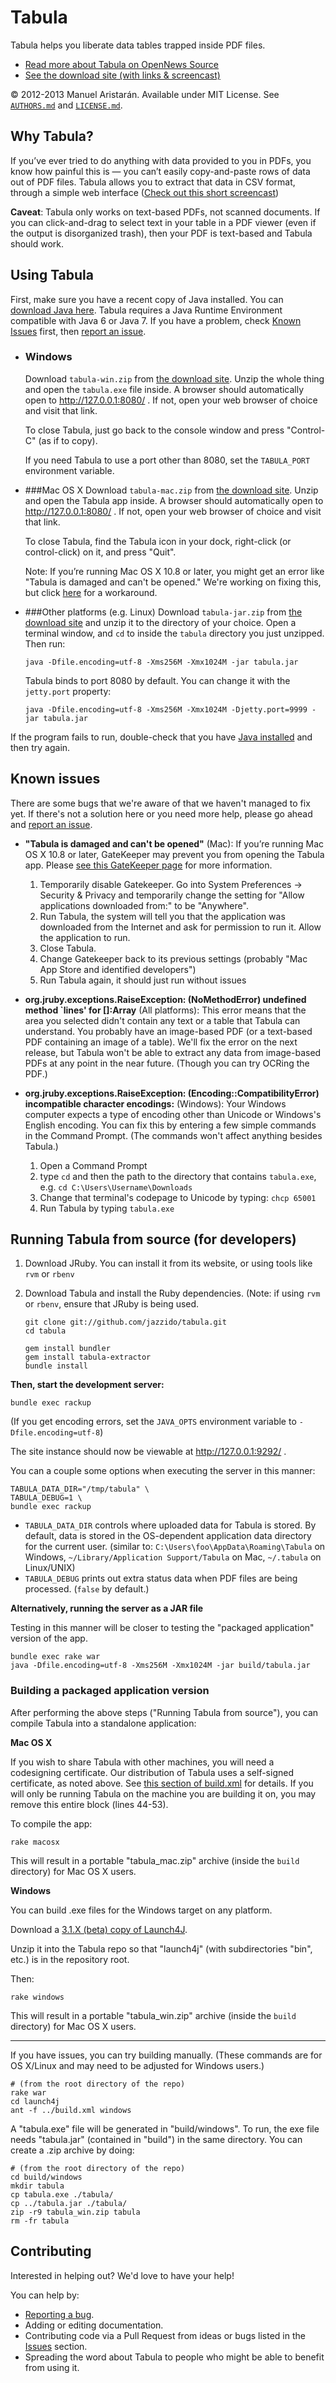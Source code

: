 # Tabula

Tabula helps you liberate data tables trapped inside PDF files.

* [Read more about Tabula on OpenNews Source](http://source.mozillaopennews.org/en-US/articles/introducing-tabula/)
* [See the download site (with links & screencast)](http://tabula.nerdpower.org/)

© 2012-2013 Manuel Aristarán. Available under MIT License. See
[`AUTHORS.md`](AUTHORS.md) and [`LICENSE.md`](LICENSE.md).

## Why Tabula?

If you’ve ever tried to do anything with data provided to you in PDFs, you
know how painful this is — you can’t easily copy-and-paste rows of data out
of PDF files. Tabula allows you to extract that data in CSV format, through
a simple web interface ([Check out this short screencast](https://erika.makes.org/popcorn/16ll))

**Caveat**: Tabula only works on text-based PDFs, not scanned documents. If you can click-and-drag to select text in your table in a PDF viewer (even if the output is disorganized trash), then your PDF is text-based and Tabula should work.

## Using Tabula

First, make sure you have a recent copy of Java installed. You can
[download Java here][jre_download]. Tabula requires
a Java Runtime Environment compatible with Java 6 or Java 7.
If you have a problem, check [Known Issues](#knownissues) first, then [report an issue](http://www.github.com/jazzido/tabula/issues).

* ### Windows
  Download `tabula-win.zip` from [the download site][tabula_dl]. Unzip the whole thing
  and open the `tabula.exe` file inside. A browser should automatically open
  to http://127.0.0.1:8080/ . If not, open your web browser of choice and
  visit that link.

  To close Tabula, just go back to the console window and press "Control-C"
  (as if to copy).

  If you need Tabula to use a port other than 8080, set the `TABULA_PORT` environment variable.

* ###Mac OS X
  Download `tabula-mac.zip` from [the download site][tabula_dl]. Unzip and open
  the Tabula app inside. A browser should automatically open
  to http://127.0.0.1:8080/ . If not, open your web browser of choice and
  visit that link.

  To close Tabula, find the Tabula icon in your dock, right-click (or
  control-click) on it, and press "Quit".

  Note: If you’re running Mac OS X 10.8 or later, you might get an error like "Tabula is damaged and can't be opened." We're working on fixing this, but click [here](#gatekeeper) for a workaround.

* ###Other platforms (e.g. Linux)
  Download `tabula-jar.zip` from [the download site][tabula_dl] and unzip it
  to the directory of your choice. Open a terminal window, and `cd` to inside
  the `tabula` directory you just unzipped. Then run:

  `java -Dfile.encoding=utf-8 -Xms256M -Xmx1024M -jar tabula.jar`

  Tabula binds to port 8080 by default. You can change it with the `jetty.port` property:

  `java -Dfile.encoding=utf-8 -Xms256M -Xmx1024M -Djetty.port=9999 -jar tabula.jar`

If the program fails to run, double-check that you have [Java installed][jre_download]
and then try again.

[jre_download]: https://www.java.com/download/
[tabula_dl]: http://jazzido.github.io/tabula/

## <a name="knownissues">Known issues</a>

There are some bugs that we're aware of that we haven't managed to fix yet. If there's not a solution here or you need more help, please go ahead and [report an issue](http://www.github.com/jazzido/tabula/issues).

* <a name='gatekeeper'>**"Tabula is damaged and can't be opened"** (Mac)</a>:
  If you’re running Mac OS X 10.8 or later, GateKeeper may prevent you from opening
  the Tabula app. Please [see this GateKeeper page][gatekeeper] for more information.


  1. Temporarily disable Gatekeeper. Go into System Preferences -> Security & Privacy and temporarily change the setting for "Allow applications downloaded from:" to be "Anywhere".
  2. Run Tabula, the system will tell you that the application was downloaded from the Internet and ask for permission to run it. Allow the application to run.
  3. Close Tabula.
  4. Change Gatekeeper back to its previous settings (probably "Mac App Store and identified developers")
  5. Run Tabula again, it should just run without issues

[gatekeeper]: http://support.apple.com/kb/HT5290

* <a name='lines'>**org.jruby.exceptions.RaiseException: (NoMethodError) undefined method `lines' for []:Array**</a> (All platforms):
  This error means that the area you selected didn't contain any text or a table that Tabula can understand. You probably have an image-based PDF (or a text-based PDF containing an image of a table). We'll fix the error on the next release, but Tabula won't be able to extract any data from image-based PDFs at any point in the near future. (Though you can try OCRing the PDF.)

* <a name='encoding'>**org.jruby.exceptions.RaiseException: (Encoding::CompatibilityError) incompatible character encodings:**</a> (Windows):
  Your Windows computer expects a type of encoding other than Unicode or Windows's English encoding. You can fix this by entering a few simple commands in the Command Prompt. (The commands won't affect anything besides Tabula.)

  1. Open a Command Prompt
  2. type `cd` and then the path to the directory that contains `tabula.exe`, e.g. `cd C:\Users\Username\Downloads`
  3. Change that terminal's codepage to Unicode by typing: `chcp 65001`
  4. Run Tabula by typing `tabula.exe`

## Running Tabula from source (for developers)

1. Download JRuby. You can install it from its website, or using tools like
   `rvm` or `rbenv`

2. Download Tabula and install the Ruby dependencies. (Note: if using `rvm` or
   `rbenv`, ensure that JRuby is being used.

    ~~~
    git clone git://github.com/jazzido/tabula.git
    cd tabula

    gem install bundler
    gem install tabula-extractor
    bundle install
    ~~~

**Then, start the development server:**

    bundle exec rackup

(If you get encoding errors, set the `JAVA_OPTS` environment variable to `-Dfile.encoding=utf-8`)

The site instance should now be viewable at http://127.0.0.1:9292/ .

You can a couple some options when executing the server in this manner:

    TABULA_DATA_DIR="/tmp/tabula" \
    TABULA_DEBUG=1 \
    bundle exec rackup

* `TABULA_DATA_DIR` controls where uploaded data for Tabula is stored. By default,
  data is stored in the OS-dependent application data directory for the current
  user. (similar to: `C:\Users\foo\AppData\Roaming\Tabula` on Windows,
  `~/Library/Application Support/Tabula` on Mac, `~/.tabula` on Linux/UNIX)
* `TABULA_DEBUG` prints out extra status data when PDF files are being processed.
   (`false` by default.)

**Alternatively, running the server as a JAR file**

Testing in this manner will be closer to testing the "packaged application"
version of the app.

    bundle exec rake war
    java -Dfile.encoding=utf-8 -Xms256M -Xmx1024M -jar build/tabula.jar

### Building a packaged application version

After performing the above steps ("Running Tabula from source"), you can compile
Tabula into a standalone application:

**Mac OS X**

If you wish to share Tabula with other machines, you will need a codesigning certificate.
Our distribution of Tabula uses a self-signed certificate, as noted above. See
[this section of build.xml][buildxml_cert] for details. If you will only be running Tabula
on the machine you are building it on, you may remove this entire <exec> block (lines 44-53).

To compile the app:

    rake macosx

This will result in a portable "tabula_mac.zip" archive (inside the `build` directory)
for Mac OS X users.

[buildxml_cert]: https://github.com/jazzido/tabula/blob/master/build.xml#L44-53

**Windows**

You can build .exe files for the Windows target on any platform.

Download a [3.1.X (beta) copy of Launch4J][launch4j].

Unzip it into the Tabula repo so that "launch4j" (with subdirectories "bin", etc.)
is in the repository root.


Then:

    rake windows

This will result in a portable "tabula_win.zip" archive (inside the `build` directory)
for Mac OS X users.

---

If you have issues, you can try building manually. (These commands are for
OS X/Linux and may need to be adjusted for Windows users.)

    # (from the root directory of the repo)
    rake war
    cd launch4j
    ant -f ../build.xml windows

A "tabula.exe" file will be generated in "build/windows". To run, the exe file
needs "tabula.jar" (contained in "build") in the same directory. You can create a
.zip archive by doing:

    # (from the root directory of the repo)
    cd build/windows
    mkdir tabula
    cp tabula.exe ./tabula/
    cp ../tabula.jar ./tabula/
    zip -r9 tabula_win.zip tabula
    rm -fr tabula

[launch4j]: http://sourceforge.net/projects/launch4j/files/launch4j-3/3.1.0-beta1/

## Contributing

Interested in helping out? We'd love to have your help!

You can help by:

- [Reporting a bug](https://github.com/jazzido/tabula).
- Adding or editing documentation.
- Contributing code via a Pull Request from ideas or bugs listed in the [Issues](https://github.com/jazzido/tabula/issues) section.
- Spreading the word about Tabula to people who might be able to benefit from using it.
